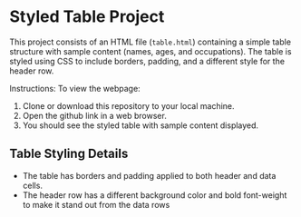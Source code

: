 # Styled Table Project

This project consists of an HTML file (`table.html`) containing a simple table structure with sample content (names, ages, and occupations). The table is styled using CSS to include borders, padding, and a different style for the header row.

Instructions:
To view the webpage:
1. Clone or download this repository to your local machine.
2. Open the github link in a web browser.
3. You should see the styled table with sample content displayed.

## Table Styling Details

- The table has borders and padding applied to both header and data cells.
- The header row has a different background color and bold font-weight to make it stand out from the data rows